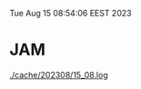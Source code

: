 Tue Aug 15 08:54:06 EEST 2023
# JAM
<a href='./cache/202308/15_08.log'>./cache/202308/15_08.log</a>
